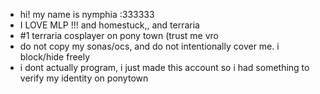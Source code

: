 - hi! my name is nymphia :333333
- I LOVE MLP !!! and homestuck,, and terraria
- #1 terraria cosplayer on pony town (trust me vro
- do not copy my sonas/ocs, and do not intentionally cover me. i block/hide freely
- i dont actually program, i just made this account so i had something to verify my identity on ponytown
